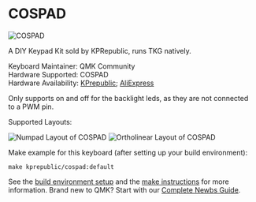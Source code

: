 # COSPAD

![COSPAD](https://ae01.alicdn.com/kf/HTB1.lwARFXXXXcKXXXXq6xXFXXXK.jpg?size=289297&height=518&width=750&hash=7c5d826f928b91436cb36dca2746b424)

A DIY Keypad Kit sold by KPRepublic, runs TKG natively.

Keyboard Maintainer: QMK Community  
Hardware Supported: COSPAD  
Hardware Availability: [KPrepublic](https://kprepublic.com/collections/cospad-xd24/products/cospad-20-numpad-xd24-xiudi-custom-keyboard-pcb); [AliExpress](https://aliexpress.com/item/cospad-Custom-Mechanical-Keyboard-Kit-up-tp-24-keys-Supports-TKG-TOOLS-Underglow-RGB-PCB-20/32818383873.html)

Only supports on and off for the backlight leds, as they are not connected to a PWM pin.

Supported Layouts:

![Numpad Layout of COSPAD](https://i.imgur.com/t03lXJ4.png)
![Ortholinear Layout of COSPAD](https://i.imgur.com/mliUcCc.png)

Make example for this keyboard (after setting up your build environment):

    make kprepublic/cospad:default

See the [build environment setup](https://docs.qmk.fm/#/getting_started_build_tools) and the [make instructions](https://docs.qmk.fm/#/getting_started_make_guide) for more information. Brand new to QMK? Start with our [Complete Newbs Guide](https://docs.qmk.fm/#/newbs).

